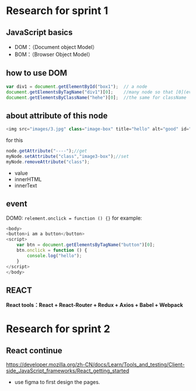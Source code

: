# Research for sprint 1
## JavaScript basics

- DOM：（Document object Model）
- BOM：（Browser Object Model）

## how to use DOM

```js
var div1 = document.getElementById("box1");  // a node
document.getElementsByTagName("div1")[0];    //many node so that [0](even if there are only one we must write this)
document.getElementsByClassName("hehe")[0];  //the same for className
```

## about attribute of this node
```js
<img src="images/3.jpg" class="image-box" title="hello" alt="good" id="a1">
```
for this
```js
node.getAttribute("----");//get
myNode.setAttribute("class","image3-box");//set
myNode.removeAttribute("class");
```
- value
- innerHTML
- innerText

## event
DOM0: ``relement.onclick = function () {}``
for example:
```js
<body>
<button>i am a button</button>
<script>
    var btn = document.getElementsByTagName("button")[0];
    btn.onclick = function () {
        console.log("hello");
    }
</script>
</body>
```

## REACT
**React tools：React + React-Router + Redux + Axios + Babel + Webpack**


# Research for sprint 2

## React continue
https://developer.mozilla.org/zh-CN/docs/Learn/Tools_and_testing/Client-side_JavaScript_frameworks/React_getting_started

- use figma to first design the pages.